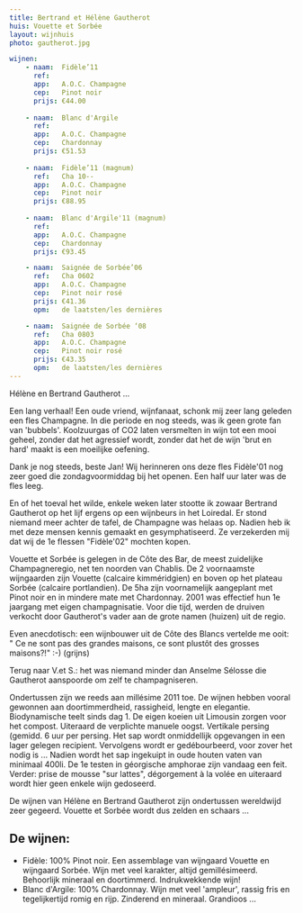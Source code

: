 ```yaml
---
title: Bertrand et Hélène Gautherot
huis: Vouette et Sorbée
layout: wijnhuis
photo: gautherot.jpg

wijnen:
    - naam:  Fidèle’11 
      ref:   
      app:   A.O.C. Champagne
      cep:   Pinot noir 
      prijs: €44.00
    
    - naam:  Blanc d'Argile 
      ref:   
      app:   A.O.C. Champagne
      cep:   Chardonnay
      prijs: €51.53
    
    - naam:  Fidèle’11 (magnum)
      ref:   Cha 10-- 
      app:   A.O.C. Champagne
      cep:   Pinot noir
      prijs: €88.95
      
    - naam:  Blanc d'Argile'11 (magnum) 
      ref:   
      app:   A.O.C. Champagne
      cep:   Chardonnay 
      prijs: €93.45

    - naam:  Saignée de Sorbée’06
      ref:   Cha 0602 
      app:   A.O.C. Champagne 
      cep:   Pinot noir rosé 
      prijs: €41.36
      opm:   de laatsten/les dernières

    - naam:  Saignée de Sorbée ‘08
      ref:   Cha 0803 
      app:   A.O.C. Champagne
      cep:   Pinot noir rosé 
      prijs: €43.35
      opm:   de laatsten/les dernières
---
```

Hélène en Bertrand Gautherot ...

Een lang verhaal! Een oude vriend, wijnfanaat, schonk mij zeer lang geleden een fles Champagne. In die periode en nog steeds, was ik geen grote fan van 'bubbels'.
Koolzuurgas of CO2 laten versmelten in wijn tot een mooi geheel, zonder dat het agressief wordt, zonder dat het de wijn 'brut en hard' maakt is een moeilijke oefening.

Dank je nog steeds, beste Jan! Wij herinneren ons deze fles Fidèle'01 nog zeer goed die zondagvoormiddag bij het openen. Een half uur later was de fles leeg.

En of het toeval het wilde, enkele weken later stootte ik zowaar Bertrand Gautherot op het lijf ergens op een wijnbeurs in het Loiredal. Er stond niemand meer achter de tafel, de Champagne was helaas op.
Nadien heb ik met deze mensen kennis gemaakt en gesymphatiseerd. Ze verzekerden mij dat wij de 1e flessen "Fidèle'02" mochten kopen. 

Vouette et Sorbée is gelegen in de Côte des Bar, de meest zuidelijke Champagneregio, net ten noorden van Chablis. De 2 voornaamste wijngaarden zijn Vouette (calcaire kimméridgien) en boven op het plateau
Sorbée (calcaire portlandien). De 5ha zijn voornamelijk aangeplant met Pinot noir en in mindere mate met Chardonnay. 2001 was effectief hun 1e jaargang met eigen champagnisatie. 
Voor die tijd, werden de druiven verkocht door Gautherot's vader aan de grote namen (huizen) uit de regio. 

Even anecdotisch: een wijnbouwer uit de Côte des Blancs vertelde me ooit: " Ce ne sont pas des grandes maisons,
ce sont plustôt des grosses maisons?!" :-) (grijns)

Terug naar V.et S.: het was niemand minder dan Anselme Sélosse die Gautherot aanspoorde om zelf te champagniseren.

Ondertussen zijn we reeds aan millésime 2011 toe. De wijnen hebben vooral gewonnen aan doortimmerdheid, rassigheid, lengte en elegantie.
Biodynamische teelt sinds dag 1. De eigen koeien uit Limousin zorgen voor het compost. Uiteraard de verplichte manuele oogst. Vertikale persing (gemidd. 6 uur per persing.
Het sap wordt onmiddellijk opgevangen in een lager gelegen recipient. Vervolgens wordt er gedébourbeerd, voor zover het nodig is ...
Nadien wordt het sap ingekuipt in oude houten vaten van minimaal 400li. De 1e testen in géorgische amphorae zijn vandaag een feit.
Verder: prise de mousse "sur lattes", dégorgement à la volée en uiteraard wordt hier geen enkele wijn gedoseerd.

De wijnen van Hélène en Bertrand Gautherot zijn ondertussen wereldwijd zeer gegeerd. Vouette et Sorbée wordt dus zelden en schaars ... 

De wijnen:
----------
* Fidèle: 100% Pinot noir. Een assemblage van wijngaard Vouette en wijngaard Sorbée. Wijn met veel karakter, altijd gemillésimeerd. Behoorlijk mineraal en doortimmerd. Indrukwekkende wijn!
* Blanc d'Argile: 100% Chardonnay. Wijn met veel 'ampleur', rassig fris en tegelijkertijd romig en rijp. Zinderend en mineraal. Grandioos ...

